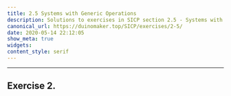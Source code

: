 ```yaml
---
title: 2.5 Systems with Generic Operations
description: Solutions to exercises in SICP section 2.5 - Systems with Generic Operations
canonical_url: https://duinomaker.top/SICP/exercises/2-5/
date: 2020-05-14 22:12:05
show_meta: true
widgets:
content_style: serif
---
```


---

## Exercise 2.